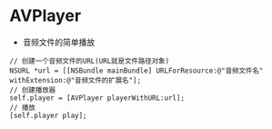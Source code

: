 # AVPlayer
- 音频文件的简单播放

```objc
// 创建一个音频文件的URL(URL就是文件路径对象)
NSURL *url = [[NSBundle mainBundle] URLForResource:@"音频文件名" withExtension:@"音频文件的扩展名"];
// 创建播放器
self.player = [AVPlayer playerWithURL:url];
// 播放
[self.player play];
```

